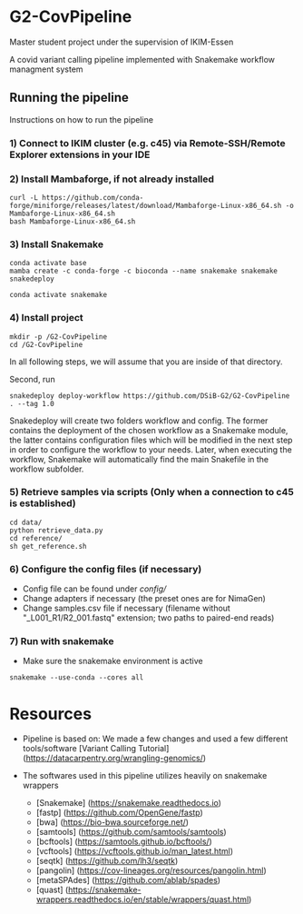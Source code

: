 # G2-CovPipeline
Master student project under the supervision of IKIM-Essen

A covid variant calling pipeline implemented with Snakemake workflow managment system

## Running the pipeline
Instructions on how to run the pipeline

### 1) Connect to IKIM cluster (e.g. c45) via Remote-SSH/Remote Explorer extensions in your IDE

### 2) Install Mambaforge, if not already installed
```
curl -L https://github.com/conda-forge/miniforge/releases/latest/download/Mambaforge-Linux-x86_64.sh -o Mambaforge-Linux-x86_64.sh
bash Mambaforge-Linux-x86_64.sh
```

### 3) Install Snakemake
```
conda activate base
mamba create -c conda-forge -c bioconda --name snakemake snakemake snakedeploy

conda activate snakemake
```

### 4) Install project
```
mkdir -p /G2-CovPipeline
cd /G2-CovPipeline
```
In all following steps, we will assume that you are inside of that directory. 

Second, run 
```
snakedeploy deploy-workflow https://github.com/DSiB-G2/G2-CovPipeline . --tag 1.0
```

Snakedeploy will create two folders workflow and config. The former contains the deployment of the chosen workflow as a Snakemake module, the latter contains configuration files which will be modified in the next step in order to configure the workflow to your needs. Later, when executing the workflow, Snakemake will automatically find the main Snakefile in the workflow subfolder.

### 5) Retrieve samples via scripts (Only when a connection to c45 is established)
```
cd data/
python retrieve_data.py
cd reference/
sh get_reference.sh
```

### 6) Configure the config files (if necessary)
- Config file can be found under _config/_
- Change adapters if necessary (the preset ones are for NimaGen)
- Change samples.csv file if necessary (filename without "_L001_R1/R2_001.fastq" extension; two paths to paired-end reads)

### 7) Run with snakemake 
- Make sure the snakemake environment is active
```
snakemake --use-conda --cores all
```

# Resources
- Pipeline is based on:
    We made a few changes and used a few different tools/software
    [Variant Calling Tutorial] (https://datacarpentry.org/wrangling-genomics/)

- The softwares used in this pipeline utilizes heavily on snakemake wrappers
    - [Snakemake] (https://snakemake.readthedocs.io)
    - [fastp] (https://github.com/OpenGene/fastp)
    - [bwa] (https://bio-bwa.sourceforge.net/)
    - [samtools] (https://github.com/samtools/samtools)
    - [bcftools] (https://samtools.github.io/bcftools/)
    - [vcftools] (https://vcftools.github.io/man_latest.html)
    - [seqtk] (https://github.com/lh3/seqtk)
    - [pangolin] (https://cov-lineages.org/resources/pangolin.html)
    - [metaSPAdes] (https://github.com/ablab/spades)
    - [quast] (https://snakemake-wrappers.readthedocs.io/en/stable/wrappers/quast.html)


